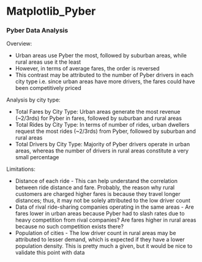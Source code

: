 # Matplotlib_Pyber
### Pyber Data Analysis

Overview:
* Urban areas use Pyber the most, followed by suburban areas, while rural areas use it the least
* However, in terms of average fares, the order is reversed
* This contrast may be attributed to the number of Pyber drivers in each city type i.e. since urban areas have more drivers, the fares could have been competitively priced

Analysis by city type:
* Total Fares by City Type: Urban areas generate the most revenue (~2/3rds) for Pyber in fares, followed by suburban and rural areas
* Total Rides by City Type: In terms of number of rides, urban dwellers request the most rides (~2/3rds) from Pyber, followed by suburban and rural areas
* Total Drivers by City Type: Majority of Pyber drivers operate in urban areas, whereas the number of drivers in rural areas constitute a very small percentage

Limitations:
* Distance of each ride - This can help understand the correlation between ride distance and fare. Probably, the reason why rural customers are charged higher fares is because they travel longer distances; thus, it may not be solely attributed to the low driver count
* Data of rival ride-sharing companies operating in the same areas - Are fares lower in urban areas because Pyber had to slash rates due to heavy competition from rival companies? Are fares higher in rural areas because no such competition exists there?
* Population of cities - The low driver count in rural areas may be attributed to lesser demand, which is expected if they have a lower population density. This is pretty much a given, but it would be nice to validate this point with data
